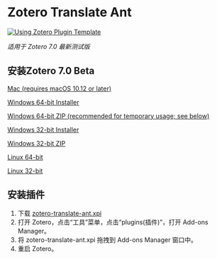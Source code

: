 # Zotero Translate Ant

[![Using Zotero Plugin Template](https://img.shields.io/badge/Using-Zotero%20Plugin%20Template-blue?style=flat-square&logo=github)](https://github.com/windingwind/zotero-plugin-template)

_适用于 Zotero 7.0 最新测试版_

## 安装Zotero 7.0 Beta

[Mac (requires macOS 10.12 or later)](https://www.zotero.org/download/client/dl?platform=mac&channel=beta)

[Windows 64-bit Installer](https://www.zotero.org/download/client/dl?platform=win-x64&channel=beta)

[Windows 64-bit ZIP (recommended for temporary usage; see below)](https://www.zotero.org/download/client/dl?platform=win-x64-zip&channel=beta)

[Windows 32-bit Installer](https://www.zotero.org/download/client/dl?platform=win32&channel=beta)

[Windows 32-bit ZIP](https://www.zotero.org/download/client/dl?platform=win32-zip&channel=beta)

[Linux 64-bit](https://www.zotero.org/download/client/dl?platform=linux-x86_64&channel=beta)

[Linux 32-bit](https://www.zotero.org/download/client/dl?platform=linux-i686&channel=beta)

## 安装插件

1. 下载 [zotero-translate-ant.xpi](https://github.com/seasideccm/zotero-translate-ant/releases/download/v0.1.5/zotero-translate-ant.xpi)
2. 打开 Zotero，点击“工具”菜单，点击“plugins(插件)”，打开 Add-ons Manager。
3. 将 zotero-translate-ant.xpi 拖拽到 Add-ons Manager 窗口中。
4. 重启 Zotero。
